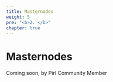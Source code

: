 ```yaml
---
title: Masternodes
weight: 5
pre: "<b>2. </b>"
chapter: true
---
```


# Masternodes

Coming soon, by Pirl Community Member
